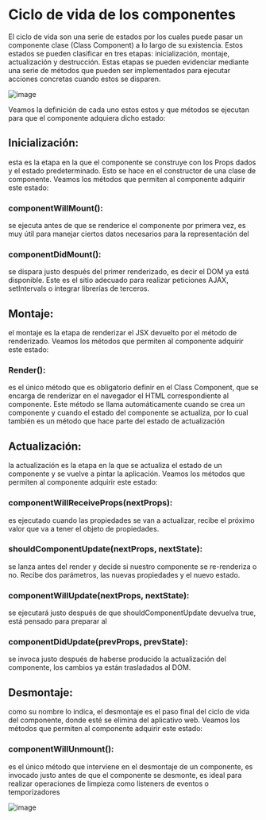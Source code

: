 # Ciclo de vida de los componentes

El ciclo de vida son una serie de estados por los cuales puede pasar un componente clase
(Class Component) a lo largo de su existencia. Estos estados se pueden clasificar en tres etapas: inicialización, montaje, actualización y destrucción. 
Estas etapas se pueden evidenciar mediante una serie de métodos que pueden ser implementados para ejecutar acciones concretas cuando estos se disparen.

![image](https://res.cloudinary.com/duzf4vfki/image/upload/v1632768318/CampoEntrenamientoFrontend/cicloVidaComponentes/1_kmms20.png)

Veamos la definición de cada uno estos estos y que métodos se ejecutan para que el
componente adquiera dicho estado:

## Inicialización: 

esta es la etapa en la que el componente se construye con los Props dados y el estado predeterminado. Esto se hace en el constructor de una clase de componente. Veamos los métodos que permiten al componente adquirir este estado:

### componentWillMount(): 

se ejecuta antes de que se renderice el componente por
primera vez, es muy útil para manejar ciertos datos necesarios para la representación del

### componentDidMount(): 

se dispara justo después del primer renderizado, es decir el DOM ya está disponible. Este es el sitio adecuado para realizar peticiones AJAX, setIntervals o integrar librerías de terceros.

## Montaje: 

el montaje es la etapa de renderizar el JSX devuelto por el método de renderizado. 
Veamos los métodos que permiten al componente adquirir este estado:

### Render(): 

es el único método que es obligatorio definir en el Class Component, que se encarga de renderizar en el navegador el HTML correspondiente al componente. Este método se llama automáticamente cuando se crea un componente y cuando el estado del componente se actualiza, por lo cual también es un método que hace parte del estado
de actualización

## Actualización: 

la actualización es la etapa en la que se actualiza el estado de un componente y se vuelve a pintar la aplicación. Veamos los métodos que permiten al componente adquirir este estado:

### componentWillReceiveProps(nextProps): 

es ejecutado cuando las propiedades se van a actualizar, recibe el próximo valor que va a tener el objeto de propiedades.

### shouldComponentUpdate(nextProps, nextState): 

se lanza antes del render y decide si nuestro componente se re-renderiza o no. Recibe dos parámetros, las nuevas propiedades y el nuevo estado.

### componentWillUpdate(nextProps, nextState): 

se ejecutará justo después de que shouldComponentUpdate devuelva true, está pensado para preparar al

### componentDidUpdate(prevProps, prevState): 

se invoca justo después de haberse producido la actualización del componente, los cambios ya están trasladados al DOM.

## Desmontaje: 

como su nombre lo indica, el desmontaje es el paso final del ciclo de vida del componente, donde esté se elimina del aplicativo web. Veamos los métodos que permiten al componente adquirir este estado:

### componentWillUnmount(): 

es el único método que interviene en el desmontaje de un componente, es invocado justo antes de que el componente se desmonte, es ideal para realizar operaciones de limpieza como listeners de eventos o temporizadores

![image](https://res.cloudinary.com/duzf4vfki/image/upload/v1632768733/CampoEntrenamientoFrontend/cicloVidaComponentes/2_hnedkh.png)

